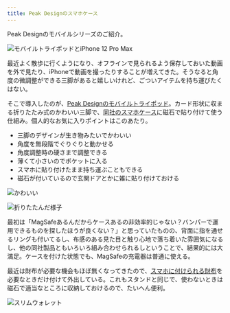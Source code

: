 ```yaml
---
title: Peak Designのスマホケース
---
```

Peak Designのモバイルシリーズのご紹介。

![](https://lh3.googleusercontent.com/docs/ADP-6oFucawZzJZewjUOAqcVaBSxZLU-5EQ5k00EYMWyojMl-5KvQe32qOP7-RSy_dQNuTNTALMZr18Q9mgL1ab2dYRXjAJFPDRqcRINxTMl5-Ve1MA6FF4WaGt_blCE8RUP3JI0oJl1LI3o5f1RSA9Drz9U_QbCfiV2V8Xv0nYympClUsy_t1wZ-sxGlg05RuKaRtF9P6Lgzvz7BH4BMi5ZwYAtIy94NzOyygt9r49C6XsMZWDOsCfRshYaXtKaUFZ88IbXCUYebPpyk9C4cf15rq3gLQczaNd_sL0vi6s1JuikY_7jC2p0ungyV6Z7oEjDGMxYVDeqw4aEp7LGhBSQhjH4cenaKY_HuZt-iSlsxzrqFqjBD6tniftbTiHcpM9rGbkA4dsi3IkKcIYHfq3dJUJbaLXbQSrtEPOEKWfCbWabzf8uwov-33WFbaDrROlaU88vJ_bbznrrj5g5Xp0DdhmrLr9xzGgscPGHC4gxg5U0gWWXYWI4wdK07QUrIwoaF8vdB6KbN-50zsrxVby9ffQmjMZG0n05Y3JVYraPM0zxJcULGzKNzjCaadECBpn9t7j0Q6P9A_ichYje2tNGpgdY7Xn0sPV_AOsiR6wMv_v0w3f5eY48Sp6R7QJEezMyqzCMy9PWk3hjrfOTz2dfB_dS_Q91lznGEnIWMxwAQHvu1bQ2W2nkJyrMhMW0M_hCrsErazev0uvFH3oweTbsm_3k4CM9vC2QVhn6OLz9bqvEO5yJfz9M_8pHEgDCfdgLyp2NS4xoGvf5aZJD3To2S4feCN4XuPOS3Vlu956pACLEY4LTLX3SHB99J5FmbHaa8ldTIHP9i8_VvDz4r4Y5yp253qoTxmG0So9jjo3efo82DS7oNV1OSa0TPtxs8jNv_DbS0hgneXKtDAX667X2L22RlhIN6weq98qAwnCD25ezf1qePmWJK7dMq4RdgGX0JCsyLAK4NyjZm1b1wLyyW-bMo85roexktRvjKQcnTTYqnNrC0QhmZRuczk_LaXeTXuYohU8rmeVSD1D_XPkroilTvlTZdbfgWg5oZliNIniwO2DyHRHS37ByGI67E9avwtsMXA4YrrI6-GUwXSQbi3yXwmKlWw_CwSHxSlIwZX1eepgoZsjQz3dcqrba-NgF9Nzy30h4Ja3r1FOL8fHzDc5wSkgD_JVf8Zzd0h8BAVvTip9donZKXjd9726NGWuj3OJK-AxzM3UALGYA9YoFIS0ugfZQpSTgQ6NNWvHJzxMmo9B- "モバイルトライポッドとiPhone 12 Pro Max")

最近よく散歩に行くようになり、オフラインで見られるよう保存しておいた動画を外で見たり、iPhoneで動画を撮ったりすることが増えてきた。そうなると角度の微調整ができる三脚があると嬉しいけれど、ごついアイテムを持ち運びたくはない。

そこで導入したのが、[Peak Designのモバイルトライポッド](https://www.amazon.co.jp/dp/B09FRZPLL3)。カード形状に収まる折りたたみ式のかわいい三脚で、[同社のスマホケース](https://www.amazon.co.jp/dp/B09FP3HP7Z?)に磁石で貼り付けて使う仕組み。個人的なお気に入りポイントはこのあたり。

*   三脚のデザインが生き物みたいでかわいい
*   角度を無段階でぐりぐりと動かせる
*   角度調整時の硬さまで調整できる
*   薄くて小さいのでポケットに入る
*   スマホに貼り付けたまま持ち運ぶこともできる
*   磁石が付いているので玄関ドアとかに雑に貼り付けておける

![](https://lh3.googleusercontent.com/docs/ADP-6oFzcLQ-_Tm0auYGPEXjUcxqTR_pOSv1uuknv_rLlpLtQdFs1IN8fs3UItm5nRT0ojr7j3HX95RcWu6Qvbw9lzcHr4XZJ5euMoiBuJ8PFFjyrueJYOCqPSkhEvDPEf3v6i38lQQhYGCML6WjQ4NKhc-GRMC29bVOSMRUn2vd3V6JeuEvcETFv2DPBp5fROoCPk41QXGSDo3a3U1kbJVDOYr9h2VNGJbXiruyK1dZ1vH4mj-ansV0s4aWoaEJlerjM4gzx4CX-YFFOluAE0Uy_lzT_Cjd3J15BrW24PdnYQNNFvvRyZduP3phkIhmkofUWW8b9In8cFjxtmObvN8WG6varZayrOf3m5GMPSgua258-9MMiI3yjYd9mfAbeLd_DSFUaY8DlHE7eDtK47uedtBkeuxhnTmRcYETRby8mPkciBqrRbgcWkcnpN3NAZIKL9LFgWYKgsJk0EkD1cfrOOBPfPXumtdmicAsAQkpGBax1Xp5WlYsqTj-KoJ9esZwYcHUbdrqkQ0vK4Wt4s2cy5oO-Yzd1VqtgbuMAUPWHJRz7SbY28ksb3M5_by2G3Ny2V5tPcbhlZOXJzp2wFTh4Aw7qGPfR_7pAYpB03pq1NVQTvjZVVGjh7jKUKkU6PwGIquGgcCXpHNS9gbeEod_qExq4SxD6CaIRh5jc7t1qz7ZGwRSlQgtFk4kz5DmZdc0NigX6DaBc7ytPsPofcN6rPk_2fQrzwWLQdZ-ptUmE4BII1OkqIluwc0W1rUsxfeT1THGlGalL94yOXyMaRtge7irIpuUYDjr5p2IHYS1LV7ZQ9H7DtkGU7yHK4Xfk7JRJjj4vbrhd2smwO_i4TdesQj_cv6H-sTbxDJL88xEcEj-l3b7m4eP8C2gdbkd1uh-cMeIxYEcHZax3XcNnZRAObudlQB7IypwoC8kgF0gHUDn-WrrJlKURhpKM0gWGGvYsnPFfkWFeiyqAykSwk_ZAWorXGW77R74gc3Rv5uK_9Pn-UuEd_i9y7vOIVhogIEtDXDc2MvKUdvGZUHpfsX7cTr_Jp7arko9CPaJbeh_DGSK07YhWzN4F7jzfPVTPnljJkqu4sQ9P5iYGR-k5VZbHVlel7kw-bbHJqFKA5gzbQM6DDWJb-hwCcLoLdDjpfkSedh3nL-2KStMTj3jytxlt3w64YnY8r9xRXCyjeW-Vm7IlAD7KmHTpcXsa9q9WPI7AqDxNX8wVwH0Plo1XvIAofix3NeEE0l4tbbjvdryjfU7p1g3 "かわいい")

![](https://lh3.googleusercontent.com/docs/ADP-6oHzn1JwT9z1a04mxK9VwNQ6yuxbVBOFbuXjfbqTua1NZTMBZj61AKZC4aG_7j4n4PX795WXffntA96b9dJ7GadGpkhN6MKfup_v4zDwUcjYTB0eaGcgkujmivndxAEEGSuKJNOkKev-twBmtE8e0DcLxTh7Be0aY2yYvEl49wN90emYZkhmc6SJChvkGYo_PWHkH0mvqCbIN87lIBbf3DX6d04QqbE1ILGGvo5Cpa-Y43KkK_PUiK6K78iHXdIa2FAgjchxd5un-ZhHo0dOryXqaQ-liIcKALiQTpXI3_g9eu0HYx8EmvEcHigO09WktUHc4ot3YGoYB9TbIzxEcwCs6xLe4OyvTUuJ2ccH_2IudSso2pdNHTpUtARbJdnQKcFUI3ZaYrWd_vcE_YTVKXuNqolQvWP1nnbBSkzUDhsOUip8LUDFeVJYyA6JGdLLerBTUsz2GFPNE51RlEniUJqNyzaemoGLFGuCKW4fUzQRazQisF9JEfggVxJTgAgSda03LWRlK6QCcPvXm-kwsT2gOBb7bIgsfUq0rDF7lfp2j2P-3SUWweO3pXSLs2OyleEwhLFDVqudmn0uVNSuOaaXv6c6jtSaAB3i--qWQZJX9TfYjHcK6NOJ1xLoXSXfQrA6LQuYkGnyYyNJ_oUByDbMv5tpbJxi0A-1dIqs4f87Tp6JUWBTck77mVqMQDHM9yZPJIPIb2IeNY41VuFCaqQBg8gAu7LsOnyZCayjklkqdk8UM40JdRZ3_QcP2uW_gO2fZzlsb6CIE833bsk2wZaykqxxLqDiIYYyZMJxw8i4KJTD3m1zRO6ZTNbX2jQl22fkwPju6Di1B1T0I7zOHQQFwmpnhaxs8BMI93QpDqGtDvx8Dljo5OWyXcFiQJoTyDFgMctYGaGeBMaYygFbvIB-_P_EfFLKRNXmZWrUldFX__lvIV6XxZqGCheiQ2kjcaRE7Bb0sKZskgUglbMgmlC6C05WYRBnU1uMx_l07CsMduTa3AN-bCCuInysW18V79CnbAX2JXdkguLjkAyikLm55ov_I6X5OmvUmkft2AZotDFNkuXhnN_vHqWB-TFa_bfyobFHcM1xLt30inGwJIHyGGZcUXUp0AQQV7v3u5zEZYPxZIVEe-nD3fd-isene6lPKVNw7WBNi9uGOz6rAotGFs_pkqdGVvneSazZ1UUeFnjHK3ltN05dYJIR4ZfOUpVf-IBvz8mJ2H1Jy7IcbpXGhAGdh8fi34trdA3mmuyOgN7_ "折りたたんだ様子")

最初は「MagSafeあるんだからケースあるの非効率的じゃない？バンパーで運用できるものを探したほうが良くない？」と思っていたものの、背面に指を通せるリングも付いてるし、布感のある見た目と触り心地で落ち着いた雰囲気になるし、他の同社製品ともいろいろ組み合わせられるしということで、結果的には大満足。ケースを付けた状態でも、MagSafeの充電器は普通に使える。

最近は財布が必要な機会もほぼ無くなってきたので、[スマホに付けられる財布](https://www.amazon.co.jp/dp/B09FSGW671)を必要なときだけ付けて外出している。これもスタンドと同じで、使わないときは磁石で適当なところに収納しておけるので、たいへん便利。

![](https://lh3.googleusercontent.com/docs/ADP-6oGow8oEHKifY0-otqKVdNhvjBkBoOcI41OQw8HMjTEc9CxhpkCZfqpWEt6pasEV97duuZs4DWu1oqPdoJ-K5DgYyxgreWYIxi3jZTY4A1Jr9SvVbhEZ82svpWoMB09xuMWq0_tbADDjR0upfHi1l6Wo82X_q-tcnjKIVqN-gybzq4CiW3bicK_8N7J25jtSGtPxp9UfoMPznbFbjxlciG279Yw4ME-XknS5eSgPMpSvNNAVw2-2luV_FUmKKAWTo5758P2amu_R8DIO9inHpkVvyPlN2VRQa_MCnsPXkW_kQxdbwK-ZFwUpJyCn25nfcEqXlOckw6WybXEcdG90RwXpJZzW4WM9AeoM_5ZCUqlwx2IJuPUUIFeOXmIgSVXZKib3JQSNVwNUY-8mDiQaaMC7NtTHKv0hb2xoW7NE1VmQRpPhOkAk-FUtmK-EiDcT2DGQPZMo2N_BmPzhQ914FhSB2xmuIk4g0kDjUMxUWHGr-eRSwaKXafAun9ESKk1AoDZN_s2O-3QKPgZwlbB_ntrJCgRAB1ZCXQgTiZI85BiIvzWCGhY2q_tvm2cFIEhMwiLH9beecdWQaV5PezZ06REMqUsEHrqwHjvFZoGv_gh6ywP8YTfWK8cS6MJxkG4KfXi2uwYsRw0TmmIiGpTiUrsx1yO1NqLexLlnDrvTTs9TyILRtFz83KHrWf10xknqhh9RpFFtJ7EpVwE0XdVMJek_hC-Q8eo1t1LzDX55SUy4NfnxnTgzlrjULS3N3SD1A0nF0fYYZVRIY3AF6ooTX1OzeRKAHcgHQmZKxGMFk5sl4RkJtp6wG9_IAUzXePh-ZO2GnSygie_E5B3z_yqefNofS9UHZ5M-ULoSNoWecydUJG_WKd2RXyQK6DWDu2h17p70lNIQ7BTDYq7v7fTQTYsP2DSJsWzlJeixvz_s-d6A_hp4aGkFzeQ-V05-i0bg-8U9yvHyuZoSqa6fgAMLoteLxyRmoLGlWE0jVy7c13RjpP6Fptj2lCIso0H_9t1NmnQw-P6mygTLCoCyg2L9hKaWPZTNkdZ08Y_AuSpUaj0gDlPOEioSX7y-ZUhflWT60qrVNXB6Ih8K6PjcL0p47MhlvCg0RTbffN8c7m1QP5XUEFNnGdhzhIYy0qnfUKYrKRm_jbaRdna8LVBvBp3FXixtY--2tUZjLgFid6Y-4X4ji2w05oOv1PpCyNoA6U275iFk8xqyWy3BweWe5RBPp_-44QjDn8QKwRQUUKrkgC1sh4OA "スリムウォレット")
